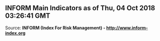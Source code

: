 ## INFORM Main Indicators as of Thu, 04 Oct 2018 03:26:41 GMT

Source: **INFORM (Index For Risk Management) - http://www.inform-index.org**